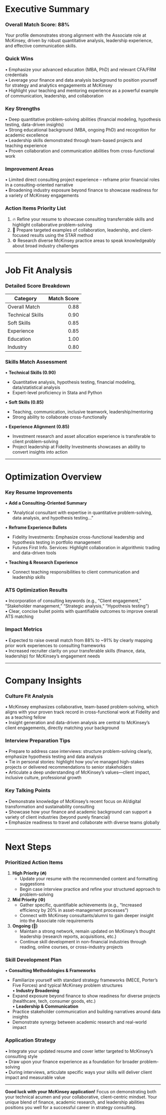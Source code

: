 # Executive Summary

### Overall Match Score: 88%  
Your profile demonstrates strong alignment with the Associate role at McKinsey, driven by robust quantitative analysis, leadership experience, and effective communication skills. 

### Quick Wins  
• Emphasize your advanced education (MBA, PhD) and relevant CFA/FRM credentials  
• Leverage your finance and data analysis background to position yourself for strategy and analytics engagements at McKinsey  
• Highlight your teaching and mentoring experience as a powerful example of communication, leadership, and collaboration  

### Key Strengths  
• Deep quantitative problem-solving abilities (financial modeling, hypothesis testing, data-driven insights)  
• Strong educational background (MBA, ongoing PhD) and recognition for academic excellence  
• Leadership skills demonstrated through team-based projects and teaching experience  
• Proven collaboration and communication abilities from cross-functional work  

### Improvement Areas  
• Limited direct consulting project experience – reframe prior financial roles in a consulting-oriented narrative  
• Broadening industry exposure beyond finance to showcase readiness for a variety of McKinsey engagements  

### Action Items Priority List  
1. 🔥 Refine your resume to showcase consulting transferrable skills and highlight collaborative problem-solving  
2. 🚀 Prepare targeted examples of collaboration, leadership, and client-focused results using the STAR method  
3. ⚙️ Research diverse McKinsey practice areas to speak knowledgeably about broad industry challenges  

---

# Job Fit Analysis

### Detailed Score Breakdown  
| Category                | Match Score |
|-------------------------|------------:|
| Overall Match           | 0.88        |
| Technical Skills        | 0.90        |
| Soft Skills            | 0.85        |
| Experience             | 0.85        |
| Education              | 1.00        |
| Industry               | 0.80        |

### Skills Match Assessment  
• **Technical Skills (0.90)**  
  - Quantitative analysis, hypothesis testing, financial modeling, data/statistical analysis  
  - Expert-level proficiency in Stata and Python  

• **Soft Skills (0.85)**  
  - Teaching, communication, inclusive teamwork, leadership/mentoring  
  - Strong ability to collaborate cross-functionally  

• **Experience Alignment (0.85)**  
  - Investment research and asset allocation experience is transferable to client problem-solving  
  - Project leadership at Fidelity Investments showcases an ability to convert insights into action  

---

# Optimization Overview

### Key Resume Improvements  
• **Add a Consulting-Oriented Summary**  
  - “Analytical consultant with expertise in quantitative problem-solving, data analysis, and hypothesis testing…”  

• **Reframe Experience Bullets**  
  - Fidelity Investments: Emphasize cross-functional leadership and hypothesis testing in portfolio management  
  - Futures First Info. Services: Highlight collaboration in algorithmic trading and data-driven tools  

• **Teaching & Research Experience**  
  - Connect teaching responsibilities to client communication and leadership skills  

### ATS Optimization Results  
• Incorporation of consulting keywords (e.g., “Client engagement,” “Stakeholder management,” “Strategic analysis,” “Hypothesis testing”)  
• Clear, concise bullet points with quantifiable outcomes to improve overall ATS matching  

### Impact Metrics  
• Expected to raise overall match from 88% to ~91% by clearly mapping prior work experiences to consulting frameworks  
• Increased recruiter clarity on your transferable skills (finance, data, leadership) for McKinsey’s engagement needs  

---

# Company Insights

### Culture Fit Analysis  
• McKinsey emphasizes collaborative, team-based problem-solving, which aligns with your proven track record in cross-functional work at Fidelity and as a teaching fellow  
• Insight generation and data-driven analysis are central to McKinsey’s client engagements, directly matching your background  

### Interview Preparation Tips  
• Prepare to address case interviews: structure problem-solving clearly, emphasize hypothesis testing and data analysis  
• Tie in personal stories: highlight how you’ve managed high-stakes projects or delivered recommendations to senior stakeholders  
• Articulate a deep understanding of McKinsey’s values—client impact, inclusive culture, professional growth  

### Key Talking Points  
• Demonstrate knowledge of McKinsey’s recent focus on AI/digital transformation and sustainability consulting  
• Showcase how your finance and academic background can support a variety of client industries (beyond purely financial)  
• Emphasize readiness to travel and collaborate with diverse teams globally  

---

# Next Steps

### Prioritized Action Items  
1. **High Priority (🔥)**  
   - Update your resume with the recommended content and formatting suggestions  
   - Begin case interview practice and refine your structured approach to problem-solving  
2. **Mid Priority (⚙️)**  
   - Gather specific, quantifiable achievements (e.g., “Increased efficiency by 20% in asset-management processes”)  
   - Connect with McKinsey consultants/alumni to gain deeper insight into the Associate role requirements  
3. **Ongoing (🌱)**  
   - Maintain a strong network, remain updated on McKinsey’s thought leadership (research reports, acquisitions, etc.)  
   - Continue skill development in non-financial industries through reading, online courses, or cross-industry projects  

### Skill Development Plan  
• **Consulting Methodologies & Frameworks**  
  - Familiarize yourself with standard strategy frameworks (MECE, Porter’s Five Forces) and typical McKinsey problem structures  
• **Industry Broadening**  
  - Expand exposure beyond finance to show readiness for diverse projects (healthcare, tech, consumer goods, etc.)  
• **Leadership & Communication**  
  - Practice stakeholder communication and building narratives around data insights  
  - Demonstrate synergy between academic research and real-world impact  

### Application Strategy  
• Integrate your updated resume and cover letter targeted to McKinsey’s consulting style  
• Draw upon your finance experience as a foundation for broader problem-solving  
• During interviews, articulate specific ways your skills will deliver client impact and measurable value  

---

**Good luck with your McKinsey application!** Focus on demonstrating both your technical acumen and your collaborative, client-centric mindset. Your unique blend of finance, academic research, and leadership abilities positions you well for a successful career in strategy consulting.
